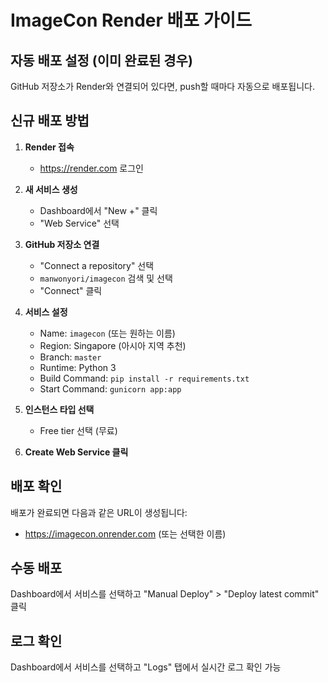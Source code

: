 # ImageCon Render 배포 가이드

## 자동 배포 설정 (이미 완료된 경우)
GitHub 저장소가 Render와 연결되어 있다면, push할 때마다 자동으로 배포됩니다.

## 신규 배포 방법

1. **Render 접속**
   - https://render.com 로그인

2. **새 서비스 생성**
   - Dashboard에서 "New +" 클릭
   - "Web Service" 선택

3. **GitHub 저장소 연결**
   - "Connect a repository" 선택
   - `manwonyori/imagecon` 검색 및 선택
   - "Connect" 클릭

4. **서비스 설정**
   - Name: `imagecon` (또는 원하는 이름)
   - Region: Singapore (아시아 지역 추천)
   - Branch: `master`
   - Runtime: Python 3
   - Build Command: `pip install -r requirements.txt`
   - Start Command: `gunicorn app:app`

5. **인스턴스 타입 선택**
   - Free tier 선택 (무료)

6. **Create Web Service 클릭**

## 배포 확인

배포가 완료되면 다음과 같은 URL이 생성됩니다:
- https://imagecon.onrender.com (또는 선택한 이름)

## 수동 배포

Dashboard에서 서비스를 선택하고 "Manual Deploy" > "Deploy latest commit" 클릭

## 로그 확인

Dashboard에서 서비스를 선택하고 "Logs" 탭에서 실시간 로그 확인 가능